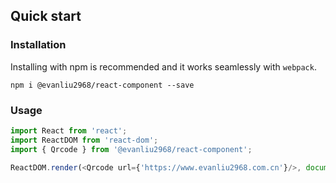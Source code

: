 ## Quick start

### Installation
Installing with npm is recommended and it works seamlessly with `webpack`.

```shell
npm i @evanliu2968/react-component --save
```

### Usage

```js
import React from 'react';
import ReactDOM from 'react-dom';
import { Qrcode } from '@evanliu2968/react-component';

ReactDOM.render(<Qrcode url={'https://www.evanliu2968.com.cn'}/>, document.getElementById('app'));

```
